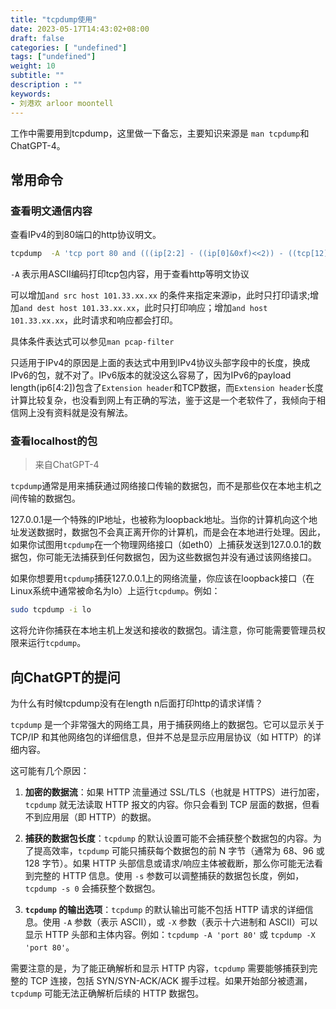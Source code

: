 ```yaml
---
title: "tcpdump使用"
date: 2023-05-17T14:43:02+08:00
draft: false
categories: [ "undefined"]
tags: ["undefined"]
weight: 10
subtitle: ""
description : ""
keywords:
- 刘港欢 arloor moontell
---
```


工作中需要用到tcpdump，这里做一下备忘，主要知识来源是 `man tcpdump`和ChatGPT-4。

## 常用命令

### 查看明文通信内容

查看IPv4的到80端口的http协议明文。

```bash
tcpdump  -A 'tcp port 80 and (((ip[2:2] - ((ip[0]&0xf)<<2)) - ((tcp[12]&0xf0)>>2)) != 0)'
```

`-A` 表示用ASCII编码打印tcp包内容，用于查看http等明文协议

可以增加`and src host 101.33.xx.xx` 的条件来指定来源ip，此时只打印请求;增加`and dest host 101.33.xx.xx`，此时只打印响应；增加`and host 101.33.xx.xx`，此时请求和响应都会打印。

具体条件表达式可以参见`man pcap-filter`

只适用于IPv4的原因是上面的表达式中用到IPv4协议头部字段中的长度，换成IPv6的包，就不对了。IPv6版本的就没这么容易了，因为IPv6的payload length(ip6[4:2])包含了`Extension header`和TCP数据，而`Extension header`长度计算比较复杂，也没看到网上有正确的写法，鉴于这是一个老软件了，我倾向于相信网上没有资料就是没有解法。

### 查看localhost的包

> 来自ChatGPT-4

`tcpdump`通常是用来捕获通过网络接口传输的数据包，而不是那些仅在本地主机之间传输的数据包。

127.0.0.1是一个特殊的IP地址，也被称为loopback地址。当你的计算机向这个地址发送数据时，数据包不会真正离开你的计算机，而是会在本地进行处理。因此，如果你试图用`tcpdump`在一个物理网络接口（如eth0）上捕获发送到127.0.0.1的数据包，你可能无法捕获到任何数据包，因为这些数据包并没有通过该网络接口。

如果你想要用`tcpdump`捕获127.0.0.1上的网络流量，你应该在loopback接口（在Linux系统中通常被命名为lo）上运行`tcpdump`。例如：

```bash
sudo tcpdump -i lo
```

这将允许你捕获在本地主机上发送和接收的数据包。请注意，你可能需要管理员权限来运行`tcpdump`。


## 向ChatGPT的提问

为什么有时候tcpdump没有在length n后面打印http的请求详情？

`tcpdump` 是一个非常强大的网络工具，用于捕获网络上的数据包。它可以显示关于 TCP/IP 和其他网络包的详细信息，但并不总是显示应用层协议（如 HTTP）的详细内容。

这可能有几个原因：

1. **加密的数据流**：如果 HTTP 流量通过 SSL/TLS（也就是 HTTPS）进行加密，`tcpdump` 就无法读取 HTTP 报文的内容。你只会看到 TCP 层面的数据，但看不到应用层（即 HTTP）的数据。

2. **捕获的数据包长度**：`tcpdump` 的默认设置可能不会捕获整个数据包的内容。为了提高效率，`tcpdump` 可能只捕获每个数据包的前 N 字节（通常为 68、96 或 128 字节）。如果 HTTP 头部信息或请求/响应主体被截断，那么你可能无法看到完整的 HTTP 信息。使用 `-s` 参数可以调整捕获的数据包长度，例如，`tcpdump -s 0` 会捕获整个数据包。

3. **`tcpdump` 的输出选项**：`tcpdump` 的默认输出可能不包括 HTTP 请求的详细信息。使用 `-A` 参数（表示 ASCII），或 `-X` 参数（表示十六进制和 ASCII）可以显示 HTTP 头部和主体内容。例如：`tcpdump -A 'port 80'` 或 `tcpdump -X 'port 80'`。

需要注意的是，为了能正确解析和显示 HTTP 内容，`tcpdump` 需要能够捕获到完整的 TCP 连接，包括 SYN/SYN-ACK/ACK 握手过程。如果开始部分被遗漏，`tcpdump` 可能无法正确解析后续的 HTTP 数据包。
